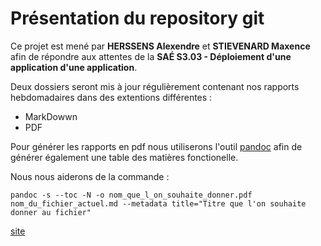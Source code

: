 # Présentation du repository git

Ce projet est mené par **HERSSENS Alexendre** et **STIEVENARD Maxence** afin de répondre aux attentes de la **SAÉ S3.03 - Déploiement d'une application d'une application**.

Deux dossiers seront mis à jour régulièrement contenant nos rapports hebdomadaires dans des extentions différentes : 
- MarkDowwn
- PDF

Pour générer les rapports en pdf nous utiliserons l'outil [pandoc](https://pandoc.org/) afin de générer également une table des matières fonctionelle. 

Nous nous aiderons de la commande : 

`pandoc -s --toc -N -o nom_que_l_on_souhaite_donner.pdf nom_du_fichier_actuel.md --metadata title="Titre que l'on souhaite donner au fichier"`

[site](blabla/test.txt)
